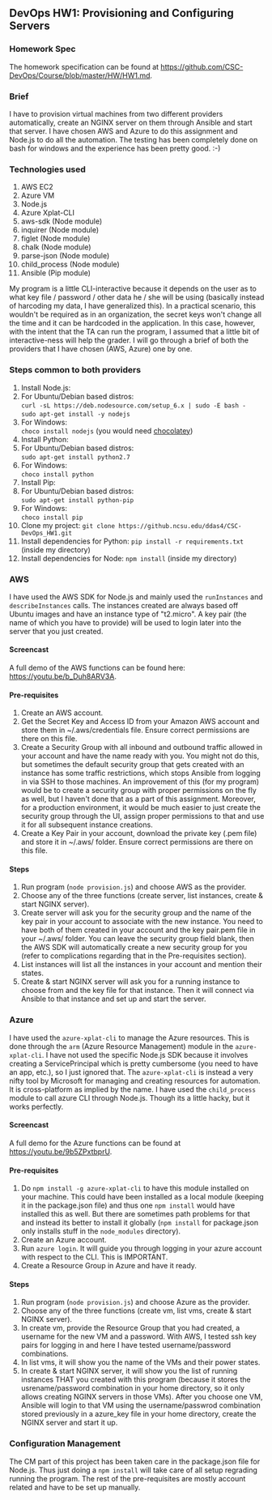 ## DevOps HW1: Provisioning and Configuring Servers

### Homework Spec

The homework specification can be found at https://github.com/CSC-DevOps/Course/blob/master/HW/HW1.md. 

### Brief

I have to provision virtual machines from two different providers automatically, create an NGINX server on them through Ansible and start that server. I have chosen AWS and Azure to do this assignment and Node.js to do all the automation. The testing has been completely done on bash for windows and the experience has been pretty good. :-) 

### Technologies used

1. AWS EC2
2. Azure VM
3. Node.js
4. Azure Xplat-CLI 
5. aws-sdk (Node module)
6. inquirer (Node module)
7. figlet (Node module)
8. chalk (Node module)
9. parse-json (Node module)
10. child_process (Node module)
11. Ansible (Pip module)

My program is a little CLI-interactive because it depends on the user as to what key file / password / other data he / she will be using (basically instead of harcoding my data, I have generalized this). In a practical scenario, this wouldn't be required as in an organization, the secret keys won't change all the time and it can be hardcoded in the application. In this case, however, with the intent that the TA can run the program, I assumed that a little bit of interactive-ness will help the grader. I will go through a brief of both the providers that I have chosen (AWS, Azure) one by one. 

### Steps common to both providers

1. Install Node.js:
  1. For Ubuntu/Debian based distros:<br> `curl -sL https://deb.nodesource.com/setup_6.x | sudo -E bash -` <br>
`sudo apt-get install -y nodejs`
  2. For Windows: <br> `choco install nodejs` (you would need [chocolatey](https://chocolatey.org/install))
2. Install Python:
  1. For Ubuntu/Debian based distros:<br> `sudo apt-get install python2.7`
  2. For Windows: <br> `choco install python`
3. Install Pip:
  1. For Ubuntu/Debian based distros:<br> `sudo apt-get install python-pip`
  2. For Windows: <br> `choco install pip`
3. Clone my project: `git clone https://github.ncsu.edu/ddas4/CSC-DevOps_HW1.git`
4. Install dependencies for Python: `pip install -r requirements.txt` (inside my directory)
5. Install dependencies for Node: `npm install` (inside my directory)

### AWS

I have used the AWS SDK for Node.js and mainly used the `runInstances` and `describeInstances` calls. The instances created are always based off Ubuntu images and have an instance type of "t2.micro". A key pair (the name of which you have to provide) will be used to login later into the server that you just created.

#### Screencast 

A full demo of the AWS functions can be found here: https://youtu.be/b_Duh8ARV3A.

#### Pre-requisites

1. Create an AWS account.
2. Get the Secret Key and Access ID from your Amazon AWS account and store them in ~/.aws/credentials file. Ensure correct permissions are there on this file.
2. Create a Security Group with all inbound and outbound traffic allowed in your account and have the name ready with you. You might not do this, but sometimes the default security group that gets created with an instance has some traffic restrictions, which stops Ansible from logging in via SSH to those machines. An improvement of this (for my program) would be to create a security group with proper permissions on the fly as well, but I haven't done that as a part of this assignment. Moreover, for a production environment, it would be much easier to just create the security group through the UI, assign proper permissions to that and use it for all subsequent instance creations.
3. Create a Key Pair in your account, download the private key (.pem file) and store it in ~/.aws/ folder. Ensure correct permissions are there on this file.

#### Steps

1. Run program (`node provision.js`) and choose AWS as the provider.
2. Choose any of the three functions (create server, list instances, create & start NGINX server).
3. Create server will ask you for the security group and the name of the key pair in your account to associate with the new instance. You need to have both of them created in your account and the key pair.pem file in your ~/.aws/ folder. You can leave the security group field blank, then the AWS SDK will automatically create a new security group for you (refer to complications regarding that in the Pre-requisites section). 
4. List instances will list all the instances in your account and mention their states.
5. Create & start NGINX server will ask you for a running instance to choose from and the key file for that instance. Then it will connect via Ansible to that instance and set up and start the server. 

### Azure

I have used the `azure-xplat-cli` to manage the Azure resources. This is done through the `arm` (Azure Resource Management) module in the `azure-xplat-cli`. I have not used the specific Node.js SDK because it involves creating a ServicePrincipal which is pretty cumbersome (you need to have an app, etc.), so I just ignored that. The `azure-xplat-cli` is instead a very nifty tool by Microsoft for managing and creating resources for automation. It is cross-platform as implied by the name. I have used the `child_process` module to call azure CLI through Node.js. Though its a little hacky, but it works perfectly. 

#### Screencast 

A full demo for the Azure functions can be found at https://youtu.be/9b5ZPxtbprU.

#### Pre-requisites

1. Do `npm install -g azure-xplat-cli` to have this module installed on your machine. This could have been installed as a local module (keeping it in the package.json file) and thus one `npm install` would have installed this as well. But there are sometimes path problems for that and instead its better to install it globally (`npm install` for package.json only installs stuff in the `node_modules` directory). 
2. Create an Azure account. 
3. Run `azure login`. It will guide you through logging in your azure account with respect to the CLI. This is IMPORTANT.
4. Create a Resource Group in Azure and have it ready.

#### Steps

1. Run program (`node provision.js`) and choose Azure as the provider. 
2. Choose any of the three functions (create vm, list vms, create & start NGINX server).
3. In create vm, provide the Resource Group that you had created, a username for the new VM and a password. With AWS, I tested ssh key pairs for logging in and here I have tested username/password combinations. 
4. In list vms, it will show you the name of the VMs and their power states. 
5. In create & start NGINX server, it will show you the list of running instances THAT you created with this program (because it stores the usrename/password combination in your home directory, so it only allows creating NGINX servers in those VMs). After you choose one VM, Ansible will login to that VM using the username/passwrod combination stored previously in a azure_key file in your home directory, create the NGINX server and start it up. 

### Configuration Management

The CM part of this project has been taken care in the package.json file for Node.js. Thus just doing a `npm install` will take care of all setup regrading running the program. The rest of the pre-requisites are mostly account related and have to be set up manually. 
